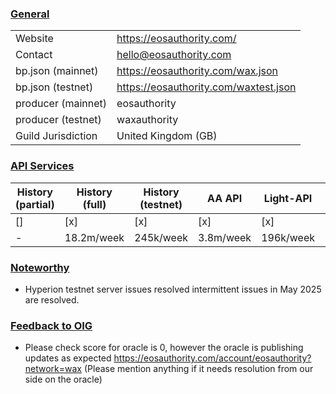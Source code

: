 ### <ins>General</ins>

|  |  |
| --- | --- |
| Website | https://eosauthority.com/ |
| Contact | hello@eosauthority.com |
| bp.json (mainnet) | https://eosauthority.com/wax.json |
| bp.json (testnet) | https://eosauthority.com/waxtest.json |
| producer (mainnet) | eosauthority |
| producer (testnet) | waxauthority |
| Guild Jurisdiction | United Kingdom (GB) |


### <ins>API Services</ins>

| History (partial) | History (full) | History (testnet) | AA API | Light-API  | IPFS |
|--------|--------|--------|--------|--------|--------|
| [] | [x] | [x] | [x] | [x] | [x] |  [x] |
| - | 18.2m/week | 245k/week | 3.8m/week | 196k/week | 12k/week |


### <ins>Noteworthy</ins>
- Hyperion testnet server issues resolved intermittent issues in May 2025 are resolved.


### <ins>Feedback to OIG</ins>

- Please check score for oracle is 0, however the oracle is publishing updates as expected https://eosauthority.com/account/eosauthority?network=wax (Please mention anything if it needs resolution from our side on the oracle)


